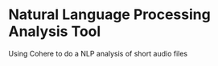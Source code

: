 # Natural Language Processing Analysis Tool

Using Cohere to do a NLP analysis of short audio files
